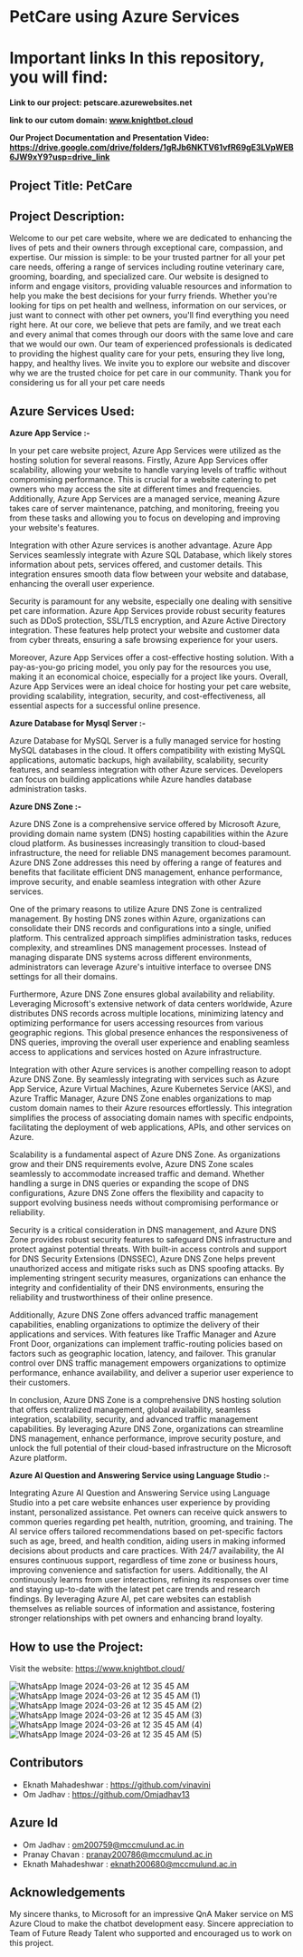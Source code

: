 # PetCare using Azure Services

# Important links In this repository, you will find:

**Link to our project: petscare.azurewebsites.net**

**link to our cutom domain: www.knightbot.cloud**

**Our Project Documentation and Presentation Video: https://drive.google.com/drive/folders/1gRJb6NKTV61vfR69gE3LVpWEB6JW9xY9?usp=drive_link**

## Project Title: PetCare

## Project Description:
Welcome to our pet care website, where we are dedicated to enhancing the lives of pets and their owners through exceptional care, compassion, and expertise. Our mission is simple: to be your trusted partner for all your pet care needs, offering a range of services including routine veterinary care, grooming, boarding, and specialized care.
Our website is designed to inform and engage visitors, providing valuable resources and information to help you make the best decisions for your furry friends. Whether you're looking for tips on pet health and wellness, information on our services, or just want to connect with other pet owners, you'll find everything you need right here.
At our core, we believe that pets are family, and we treat each and every animal that comes through our doors with the same love and care that we would our own. Our team of experienced professionals is dedicated to providing the highest quality care for your pets, ensuring they live long, happy, and healthy lives.
We invite you to explore our website and discover why we are the trusted choice for pet care in our community. Thank you for considering us for all your pet care needs

## Azure Services Used:
**Azure App Service :-** 

In your pet care website project, Azure App Services were utilized as the hosting solution for several reasons. Firstly, Azure App Services offer scalability, allowing your website to handle varying levels of traffic without compromising performance. This is crucial for a website catering to pet owners who may access the site at different times and frequencies. Additionally, Azure App Services are a managed service, meaning Azure takes care of server maintenance, patching, and monitoring, freeing you from these tasks and allowing you to focus on developing and improving your website's features.

Integration with other Azure services is another advantage. Azure App Services seamlessly integrate with Azure SQL Database, which likely stores information about pets, services offered, and customer details. This integration ensures smooth data flow between your website and database, enhancing the overall user experience.

Security is paramount for any website, especially one dealing with sensitive pet care information. Azure App Services provide robust security features such as DDoS protection, SSL/TLS encryption, and Azure Active Directory integration. These features help protect your website and customer data from cyber threats, ensuring a safe browsing experience for your users.

Moreover, Azure App Services offer a cost-effective hosting solution. With a pay-as-you-go pricing model, you only pay for the resources you use, making it an economical choice, especially for a project like yours. Overall, Azure App Services were an ideal choice for hosting your pet care website, providing scalability, integration, security, and cost-effectiveness, all essential aspects for a successful online presence.

**Azure Database for Mysql Server :-**

Azure Database for MySQL Server is a fully managed service for hosting MySQL databases in the cloud. It offers compatibility with existing MySQL applications, automatic backups, high availability, scalability, security features, and seamless integration with other Azure services. Developers can focus on building applications while Azure handles database administration tasks.

**Azure DNS Zone :-**

Azure DNS Zone is a comprehensive service offered by Microsoft Azure, providing domain name system (DNS) hosting capabilities within the Azure cloud platform. As businesses increasingly transition to cloud-based infrastructure, the need for reliable DNS management becomes paramount. Azure DNS Zone addresses this need by offering a range of features and benefits that facilitate efficient DNS management, enhance performance, improve security, and enable seamless integration with other Azure services.

One of the primary reasons to utilize Azure DNS Zone is centralized management. By hosting DNS zones within Azure, organizations can consolidate their DNS records and configurations into a single, unified platform. This centralized approach simplifies administration tasks, reduces complexity, and streamlines DNS management processes. Instead of managing disparate DNS systems across different environments, administrators can leverage Azure's intuitive interface to oversee DNS settings for all their domains.

Furthermore, Azure DNS Zone ensures global availability and reliability. Leveraging Microsoft's extensive network of data centers worldwide, Azure distributes DNS records across multiple locations, minimizing latency and optimizing performance for users accessing resources from various geographic regions. This global presence enhances the responsiveness of DNS queries, improving the overall user experience and enabling seamless access to applications and services hosted on Azure infrastructure.

Integration with other Azure services is another compelling reason to adopt Azure DNS Zone. By seamlessly integrating with services such as Azure App Service, Azure Virtual Machines, Azure Kubernetes Service (AKS), and Azure Traffic Manager, Azure DNS Zone enables organizations to map custom domain names to their Azure resources effortlessly. This integration simplifies the process of associating domain names with specific endpoints, facilitating the deployment of web applications, APIs, and other services on Azure.

Scalability is a fundamental aspect of Azure DNS Zone. As organizations grow and their DNS requirements evolve, Azure DNS Zone scales seamlessly to accommodate increased traffic and demand. Whether handling a surge in DNS queries or expanding the scope of DNS configurations, Azure DNS Zone offers the flexibility and capacity to support evolving business needs without compromising performance or reliability.

Security is a critical consideration in DNS management, and Azure DNS Zone provides robust security features to safeguard DNS infrastructure and protect against potential threats. With built-in access controls and support for DNS Security Extensions (DNSSEC), Azure DNS Zone helps prevent unauthorized access and mitigate risks such as DNS spoofing attacks. By implementing stringent security measures, organizations can enhance the integrity and confidentiality of their DNS environments, ensuring the reliability and trustworthiness of their online presence.

Additionally, Azure DNS Zone offers advanced traffic management capabilities, enabling organizations to optimize the delivery of their applications and services. With features like Traffic Manager and Azure Front Door, organizations can implement traffic-routing policies based on factors such as geographic location, latency, and failover. This granular control over DNS traffic management empowers organizations to optimize performance, enhance availability, and deliver a superior user experience to their customers.

In conclusion, Azure DNS Zone is a comprehensive DNS hosting solution that offers centralized management, global availability, seamless integration, scalability, security, and advanced traffic management capabilities. By leveraging Azure DNS Zone, organizations can streamline DNS management, enhance performance, improve security posture, and unlock the full potential of their cloud-based infrastructure on the Microsoft Azure platform.

**Azure AI Question and Answering Service using Language Studio :-**

Integrating Azure AI Question and Answering Service using Language Studio into a pet care website enhances user experience by providing instant, personalized assistance. Pet owners can receive quick answers to common queries regarding pet health, nutrition, grooming, and training. The AI service offers tailored recommendations based on pet-specific factors such as age, breed, and health condition, aiding users in making informed decisions about products and care practices. With 24/7 availability, the AI ensures continuous support, regardless of time zone or business hours, improving convenience and satisfaction for users. Additionally, the AI continuously learns from user interactions, refining its responses over time and staying up-to-date with the latest pet care trends and research findings. By leveraging Azure AI, pet care websites can establish themselves as reliable sources of information and assistance, fostering stronger relationships with pet owners and enhancing brand loyalty.




## How to use the Project:
Visit the website: https://www.knightbot.cloud/

![WhatsApp Image 2024-03-26 at 12 35 45 AM](https://github.com/Pranay302002/petcare/assets/143688623/90016335-d364-4412-b2a9-586fda5178b5)
![WhatsApp Image 2024-03-26 at 12 35 45 AM (1)](https://github.com/Pranay302002/petcare/assets/143688623/3c196722-1ed2-4ab8-9c7c-9e582a6c9751)
![WhatsApp Image 2024-03-26 at 12 35 45 AM (2)](https://github.com/Pranay302002/petcare/assets/143688623/7381d43f-cfae-4862-98e3-ad5395ee91af)
![WhatsApp Image 2024-03-26 at 12 35 45 AM (3)](https://github.com/Pranay302002/petcare/assets/143688623/49c699ad-c0f0-46c8-9e59-0ddef2044afa)
![WhatsApp Image 2024-03-26 at 12 35 45 AM (4)](https://github.com/Pranay302002/petcare/assets/143688623/d7900c4f-807f-4dd2-84c1-262f01f6256f)
![WhatsApp Image 2024-03-26 at 12 35 45 AM (5)](https://github.com/Pranay302002/petcare/assets/143688623/a5cf7ea6-c72c-4886-95f5-8a44e989e9e8)

## Contributors

- Eknath Mahadeshwar : https://github.com/vinavini
- Om Jadhav : https://github.com/Omjadhav13

## Azure Id

- Om Jadhav : om200759@mccmulund.ac.in
- Pranay Chavan : pranay200786@mccmulund.ac.in
- Eknath Mahadeshwar : eknath200680@mccmulund.ac.in
  
## Acknowledgements

My sincere thanks, to Microsoft for an impressive QnA Maker service on MS Azure Cloud to make the chatbot development easy. Sincere appreciation to Team of Future Ready Talent who supported and encouraged us to work on this project.

